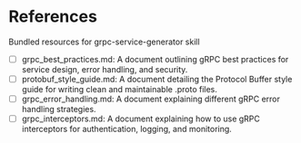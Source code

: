 # References

Bundled resources for grpc-service-generator skill

- [ ] grpc_best_practices.md: A document outlining gRPC best practices for service design, error handling, and security.
- [ ] protobuf_style_guide.md: A document detailing the Protocol Buffer style guide for writing clean and maintainable .proto files.
- [ ] grpc_error_handling.md: A document explaining different gRPC error handling strategies.
- [ ] grpc_interceptors.md: A document explaining how to use gRPC interceptors for authentication, logging, and monitoring.
